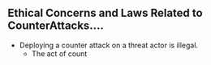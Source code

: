 ## Ethical Concerns and Laws Related to CounterAttacks....
* Deploying a counter attack on a threat actor is illegal.
    + The act of count
